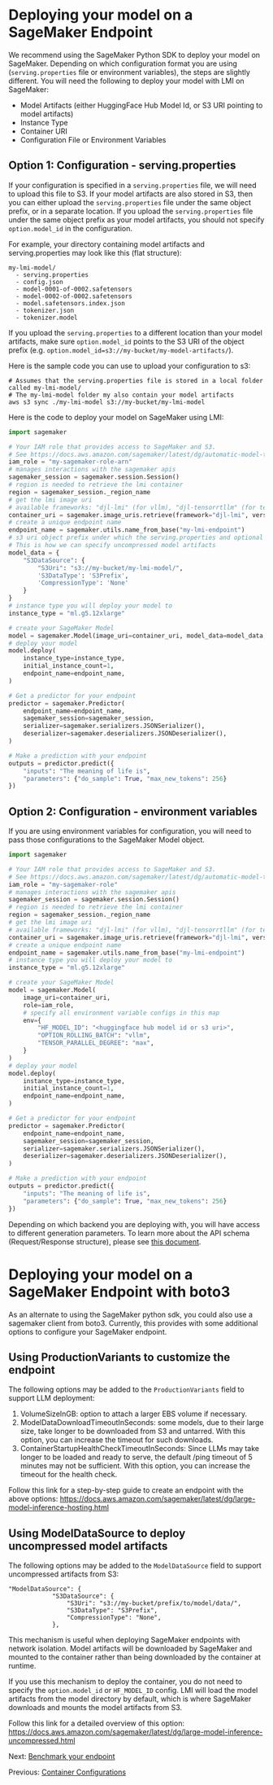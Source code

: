 # Deploying your model on a SageMaker Endpoint

We recommend using the SageMaker Python SDK to deploy your model on SageMaker. 
Depending on which configuration format you are using (`serving.properties` file or environment variables), the steps are slightly different.
You will need the following to deploy your model with LMI on SageMaker:

* Model Artifacts (either HuggingFace Hub Model Id, or S3 URI pointing to model artifacts)
* Instance Type
* Container URI
* Configuration File or Environment Variables

## Option 1: Configuration - serving.properties

If your configuration is specified in a `serving.properties` file, we will need to upload this file to S3.
If your model artifacts are also stored in S3, then you can either upload the `serving.properties` file under the same object prefix, or in a separate location.
If you upload the `serving.properties` file under the same object prefix as your model artifacts, you should not specify `option.model_id` in the configuration.

For example, your directory containing model artifacts and serving.properties may look like this (flat structure):

```shell
my-lmi-model/
  - serving.properties
  - config.json
  - model-0001-of-0002.safetensors
  - model-0002-of-0002.safetensors
  - model.safetensors.index.json
  - tokenizer.json
  - tokenizer.model
```

If you upload the `serving.properties` to a different location than your model artifacts, make sure `option.model_id` points to the S3 URI of the object prefix (e.g. `option.model_id=s3://my-bucket/my-model-artifacts/`).

Here is the sample code you can use to upload your configuration to s3:

```shell
# Assumes that the serving.properties file is stored in a local folder called my-lmi-model/
# The my-lmi-model folder my also contain your model artifacts
aws s3 sync ./my-lmi-model s3://my-bucket/my-lmi-model 
```

Here is the code to deploy your model on SageMaker using LMI:

```python
import sagemaker

# Your IAM role that provides access to SageMaker and S3. 
# See https://docs.aws.amazon.com/sagemaker/latest/dg/automatic-model-tuning-ex-role.html if running on a SageMaker notebook
iam_role = "my-sagemaker-role-arn"
# manages interactions with the sagemaker apis
sagemaker_session = sagemaker.session.Session()
# region is needed to retrieve the lmi container
region = sagemaker_session._region_name
# get the lmi image uri
# available frameworks: "djl-lmi" (for vllm), "djl-tensorrtllm" (for tensorrt-llm), "djl-neuronx" (for transformers neuronx)
container_uri = sagemaker.image_uris.retrieve(framework="djl-lmi", version="0.33.0", region=region)
# create a unique endpoint name
endpoint_name = sagemaker.utils.name_from_base("my-lmi-endpoint")
# s3 uri object prefix under which the serving.properties and optional model artifacts are stored
# This is how we can specify uncompressed model artifacts
model_data = {
    "S3DataSource": {
        "S3Uri": "s3://my-bucket/my-lmi-model/",
        'S3DataType': 'S3Prefix',
        'CompressionType': 'None'
    }
} 
# instance type you will deploy your model to
instance_type = "ml.g5.12xlarge"

# create your SageMaker Model
model = sagemaker.Model(image_uri=container_uri, model_data=model_data, role=iam_role)
# deploy your model
model.deploy(
    instance_type=instance_type,
    initial_instance_count=1,
    endpoint_name=endpoint_name,
)

# Get a predictor for your endpoint
predictor = sagemaker.Predictor(
    endpoint_name=endpoint_name,
    sagemaker_session=sagemaker_session,
    serializer=sagemaker.serializers.JSONSerializer(),
    deserializer=sagemaker.deserializers.JSONDeserializer(),
)

# Make a prediction with your endpoint
outputs = predictor.predict({
    "inputs": "The meaning of life is", 
    "parameters": {"do_sample": True, "max_new_tokens": 256}
})
```

## Option 2: Configuration - environment variables

If you are using environment variables for configuration, you will need to pass those configurations to the SageMaker Model object.

```python
import sagemaker

# Your IAM role that provides access to SageMaker and S3. 
# See https://docs.aws.amazon.com/sagemaker/latest/dg/automatic-model-tuning-ex-role.html if running on a SageMaker notebook
iam_role = "my-sagemaker-role"
# manages interactions with the sagemaker apis
sagemaker_session = sagemaker.session.Session()
# region is needed to retrieve the lmi container
region = sagemaker_session._region_name
# get the lmi image uri
# available frameworks: "djl-lmi" (for vllm), "djl-tensorrtllm" (for tensorrt-llm), "djl-neuronx" (for transformers neuronx)
container_uri = sagemaker.image_uris.retrieve(framework="djl-lmi", version="0.33.0", region=region)
# create a unique endpoint name
endpoint_name = sagemaker.utils.name_from_base("my-lmi-endpoint")
# instance type you will deploy your model to
instance_type = "ml.g5.12xlarge"

# create your SageMaker Model
model = sagemaker.Model(
    image_uri=container_uri, 
    role=iam_role,
    # specify all environment variable configs in this map
    env={
        "HF_MODEL_ID": "<huggingface hub model id or s3 uri>",
        "OPTION_ROLLING_BATCH": "vllm",
        "TENSOR_PARALLEL_DEGREE": "max",
    }
)
# deploy your model
model.deploy(
    instance_type=instance_type,
    initial_instance_count=1,
    endpoint_name=endpoint_name,
)

# Get a predictor for your endpoint
predictor = sagemaker.Predictor(
    endpoint_name=endpoint_name,
    sagemaker_session=sagemaker_session,
    serializer=sagemaker.serializers.JSONSerializer(),
    deserializer=sagemaker.deserializers.JSONDeserializer(),
)

# Make a prediction with your endpoint
outputs = predictor.predict({
    "inputs": "The meaning of life is", 
    "parameters": {"do_sample": True, "max_new_tokens": 256}
})
```

Depending on which backend you are deploying with, you will have access to different generation parameters.
To learn more about the API schema (Request/Response structure), please see [this document](../user_guides/lmi_input_output_schema.md).

# Deploying your model on a SageMaker Endpoint with boto3

As an alternate to using the SageMaker python sdk, you could also use a sagemaker client from boto3. Currently, this provides with some additional options to configure your SageMaker endpoint.

## Using ProductionVariants to customize the endpoint
The following options may be added to the `ProductionVariants` field to support LLM deployment:

1. VolumeSizeInGB: option to attach a larger EBS volume if necessary.
2. ModelDataDownloadTimeoutInSeconds: some models, due to their large size, take longer to be downloaded from S3 and untarred. With this option, you can increase the timeout for such downloads.
3. ContainerStartupHealthCheckTimeoutInSeconds: Since LLMs may take longer to be loaded and ready to serve, the default /ping timeout of 5 minutes may not be sufficient. With this option, you can increase the timeout for the health check.

Follow this link for a step-by-step guide to create an endpoint with the above options: https://docs.aws.amazon.com/sagemaker/latest/dg/large-model-inference-hosting.html

## Using ModelDataSource to deploy uncompressed model artifacts
The following options may be added to the `ModelDataSource` field to support uncompressed artifacts from S3:
```
"ModelDataSource": {
            "S3DataSource": {
                "S3Uri": "s3://my-bucket/prefix/to/model/data/", 
                "S3DataType": "S3Prefix",
                "CompressionType": "None",
            },
```

This mechanism is useful when deploying SageMaker endpoints with network isolation.
Model artifacts will be downloaded by SageMaker and mounted to the container rather than being downloaded by the container at runtime.

If you use this mechanism to deploy the container, you do not need to specify the `option.model_id` or `HF_MODEL_ID` config.
LMI will load the model artifacts from the model directory by default, which is where SageMaker downloads and mounts the model artifacts from S3.

Follow this link for a detailed overview of this option: https://docs.aws.amazon.com/sagemaker/latest/dg/large-model-inference-uncompressed.html

Next: [Benchmark your endpoint](benchmarking-your-endpoint.md)

Previous: [Container Configurations](configurations.md)
